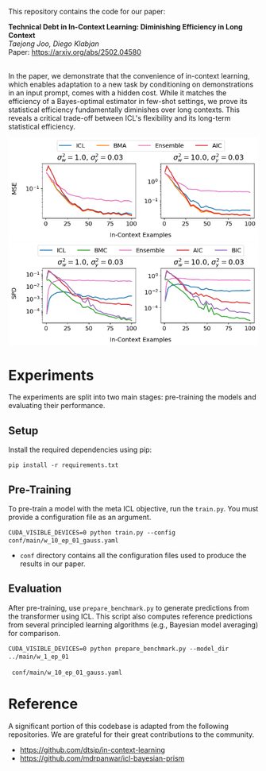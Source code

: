 This repository contains the code for our paper:

**Technical Debt in In-Context Learning: Diminishing Efficiency in Long Context** <br>
*Taejong Joo, Diego Klabjan* <br>
Paper: https://arxiv.org/abs/2502.04580 <br><br>


In the paper, we demonstrate that the convenience of in-context learning, which enables adaptation to a new task by conditioning on demonstrations in an input prompt, comes with a hidden cost. While it matches the efficiency of a Bayes-optimal estimator in few-shot settings, we prove its statistical efficiency fundamentally diminishes over long contexts. This reveals a critical trade-off between ICL's flexibility and its long-term statistical efficiency.


![](imgs/mse_twocol.png) ![](imgs/spd_twocol.png)




# Experiments

The experiments are split into two main stages: pre-training the models and evaluating their performance.

## Setup 
Install the required dependencies using pip:
```
pip install -r requirements.txt
```

## Pre-Training

To pre-train a model with the meta ICL objective, run the `train.py`. You must provide a configuration file as an argument.

```
CUDA_VISIBLE_DEVICES=0 python train.py --config conf/main/w_10_ep_01_gauss.yaml
```

- `conf` directory contains all the configuration files used to produce the results in our paper.

## Evaluation

After pre-training, use `prepare_benchmark.py` to generate predictions from the transformer using ICL. This script also computes reference predictions from several principled learning algorithms (e.g., Bayesian model averaging) for comparison.

```
CUDA_VISIBLE_DEVICES=0 python prepare_benchmark.py --model_dir ../main/w_1_ep_01
 
 conf/main/w_10_ep_01_gauss.yaml
```

# Reference

A significant portion of this codebase is adapted from the following repositories. We are grateful for their great contributions to the community.
- https://github.com/dtsip/in-context-learning
- https://github.com/mdrpanwar/icl-bayesian-prism


